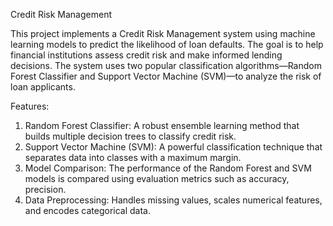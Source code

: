 Credit Risk Management

This project implements a Credit Risk Management system using machine learning models to 
predict the likelihood of loan defaults. The goal is to help financial institutions assess credit risk and make informed lending decisions. 
The system uses two popular classification algorithms—Random Forest Classifier and Support Vector Machine (SVM)—to analyze the risk of loan applicants.

Features:
1) Random Forest Classifier: A robust ensemble learning method that builds multiple decision trees to classify credit risk.
2) Support Vector Machine (SVM): A powerful classification technique that separates data into classes with a maximum margin.
3) Model Comparison: The performance of the Random Forest and SVM models is compared using evaluation metrics such as accuracy, precision.
4) Data Preprocessing: Handles missing values, scales numerical features, and encodes categorical data.

